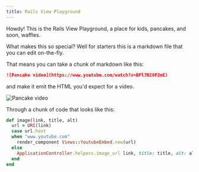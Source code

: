 ```yaml
---
title: Rails View Playground
---
```


Howdy! This is the Rails View Playground, a place for kids, pancakes, and soon, waffles.

What makes this so special? Well for starters this is a markdown file that you can edit on-the-fly.

That means you can take a chunk of markdown like this:

```md
![Pancake video](https://www.youtube.com/watch?v=BPl7D20F2mE)
```

and make it emit the HTML you'd expect for a video.

![Pancake video](https://www.youtube.com/watch?v=BPl7D20F2mE)

Through a chunk of code that looks like this:

```ruby
def image(link, title, alt)
  url = URI(link)
  case url.host
  when "www.youtube.com"
    render_component Views::YoutubeEmbed.new(url)
  else
    ApplicationController.helpers.image_url link, title: title, alt: alt
  end
end
```